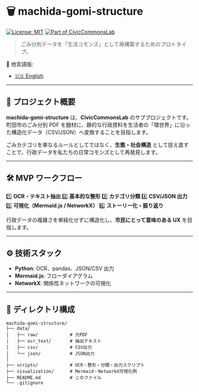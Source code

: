 # 🗑️ machida-gomi-structure

[![License: MIT](https://img.shields.io/badge/License-MIT-green.svg)](../LICENSE)
[![Part of CivicCommonsLab](https://img.shields.io/badge/CivicCommonsLab-ecosystem-blueviolet)](../)

> ごみ分別データを「生活コモンズ」として再構築するためのプロトタイプ。

📘 他言語版:

* [🇺🇸 English](./README.md)

---

## 🔄 プロジェクト概要

**machida-gomi-structure** は、**CivicCommonsLab** のサブプロジェクトです。
町田市のごみ分別 PDF を題材に、静的な行政資料を生活者の「環世界」に沿った構造化データ（CSV/JSON）へ変換することを目指します。

ごみカテゴリを単なるルールとしてではなく、**生態・社会構造** として捉え直すことで、行政データを私たちの日常コモンズとして再発見します。

---

## 🛠️ MVP ワークフロー

1️⃣ **OCR・テキスト抽出**
2️⃣ **基本的な整形**
3️⃣ **カテゴリ分類**
4️⃣ **CSV/JSON 出力**
5️⃣ **可視化（Mermaid.js / NetworkX）**
6️⃣ **ストーリー化・振り返り**

行政データの複雑さを単純化せずに構造化し、**市民にとって意味のある UX** を目指します。

---

## ⚙️ 技術スタック

- **Python**: OCR、pandas、JSON/CSV 出力
- **Mermaid.js**: フローダイアグラム
- **NetworkX**: 関係性ネットワークの可視化

---

## 📂 ディレクトリ構成

```plaintext
machida-gomi-structure/
├── data/
│   ├── raw/            # 元PDF
│   ├── ocr_text/       # 抽出テキスト
│   ├── csv/            # CSV出力
│   └── json/           # JSON出力
│
├── scripts/            # OCR・整形・分類・出力スクリプト
├── visualization/      # Mermaid・NetworkX可視化例
├── README.md           # このファイル
└── .gitignore
```

